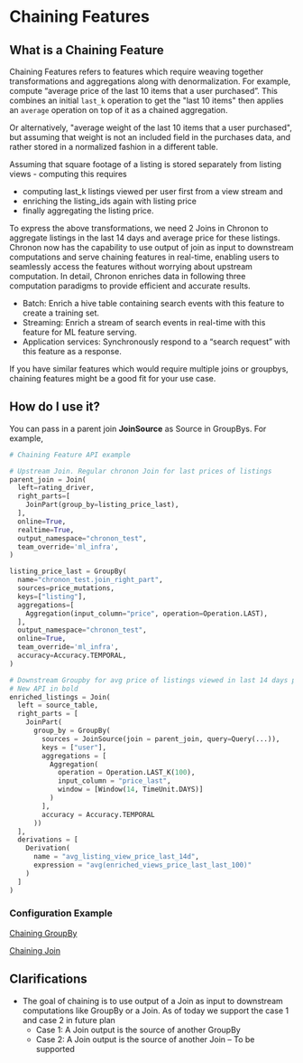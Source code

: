 # Chaining Features

## What is a Chaining Feature
Chaining Features refers to features which require weaving together transformations and aggregations along with denormalization.
For example, compute  “average price of the last 10 items that a user purchased”.  This combines an initial `last_k` operation to get the "last 10 items" then applies an `average` operation on top of it as a chained aggregation.

Or alternatively, "average weight of the last 10 items that a user purchased", but assuming that weight is not an included field in the purchases data, and rather stored in a normalized fashion in a different table.

Assuming that square footage of a listing is stored separately from listing views - computing this requires
- computing last_k listings viewed per user first from a view stream and
- enriching the listing_ids again with listing price
- finally aggregating the listing price.

To express the above transformations, we need 2 Joins in Chronon to aggregate listings in the last 14 days and average price for these listings.
Chronon now has the capability to use output of join as input to downstream computations and serve chaining features in real-time, enabling users to seamlessly access the features without worrying about upstream computation. In detail, Chronon enriches data in following three computation paradigms to provide efficient and accurate results.
- Batch: Enrich a hive table containing search events with this feature to create a training set.
- Streaming: Enrich a stream of search events in real-time with this feature for ML feature serving.
- Application services: Synchronously respond to a “search request” with this feature as a response.

If you have similar features which would require multiple joins or groupbys, chaining features might be a good fit for your use case.

## How do I use it?
You can pass in a parent join  **JoinSource** as Source in GroupBys. For example,

```python 
# Chaining Feature API example 

# Upstream Join. Regular chronon Join for last prices of listings
parent_join = Join(
  left=rating_driver,
  right_parts=[
    JoinPart(group_by=listing_price_last),
  ],
  online=True,
  realtime=True,
  output_namespace="chronon_test",
  team_override='ml_infra',
)

listing_price_last = GroupBy(
  name="chronon_test.join_right_part",
  sources=price_mutations,
  keys=["listing"],
  aggregations=[
    Aggregation(input_column="price", operation=Operation.LAST),
  ],
  output_namespace="chronon_test",
  online=True,
  team_override='ml_infra',
  accuracy=Accuracy.TEMPORAL,
)

# Downstream Groupby for avg price of listings viewed in last 14 days per user
# New API in bold
enriched_listings = Join(
  left = source_table,
  right_parts = [
    JoinPart(
      group_by = GroupBy(
        sources = JoinSource(join = parent_join, query=Query(...)),
        keys = ["user"],
        aggregations = [
          Aggregation(
            operation = Operation.LAST_K(100),
            input_column = "price_last",
            window = [Window(14, TimeUnit.DAYS)]
          )
        ],
        accuracy = Accuracy.TEMPORAL
      ))
  ],
  derivations = [
    Derivation(
      name = "avg_listing_view_price_last_14d",
      expression = "avg(enriched_views_price_last_last_100)"
    )
  ]
)

```
### Configuration Example
[Chaining GroupBy](https://github.com/airbnb/chronon/blob/master/api/py/test/sample/group_bys/sample_team/sample_chaining_group_by.py)

[Chaining Join](https://github.com/airbnb/chronon/blob/master/api/py/test/sample/joins/sample_team/sample_chaining_join.py)

## Clarifications
- The goal of chaining is to use output of a Join as input to downstream computations like GroupBy or a Join. As of today we support the case 1 and case 2 in future plan
    - Case 1: A Join output is the source of another GroupBy
    - Case 2: A Join output is the source of another Join – To be supported 



